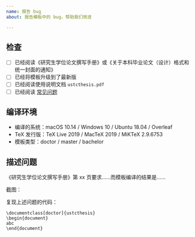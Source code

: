 ```yaml
---
name: 报告 bug
about: 报告模板中的 bug，帮助我们改进

---
```


## 检查
- [ ] 已经阅读《研究生学位论文撰写手册》或《关于本科毕业论文（设计）格式和统一封面的通知》
- [ ] 已经将模板升级到了最新版
- [ ] 已经阅读使用说明文档 `ustcthesis.pdf`
- [ ] 已经阅读 [常见问题](https://github.com/ustctug/ustcthesis/wiki/常见问题)

## 编译环境
- 编译的系统：macOS 10.14 / Windows 10 / Ubuntu 18.04 / Overleaf
- TeX 发行版：TeX Live 2019 / MacTeX 2019 / MiKTeX 2.9.6753
- 模板类型：doctor / master / bachelor

## 描述问题
《研究生学位论文撰写手册》第 xx 页要求……而模板编译的结果是……

截图：


复现上述问题的代码：
```TeX
\documentclass[doctor]{ustcthesis}
\begin{document}
abc
\end{document}
```
